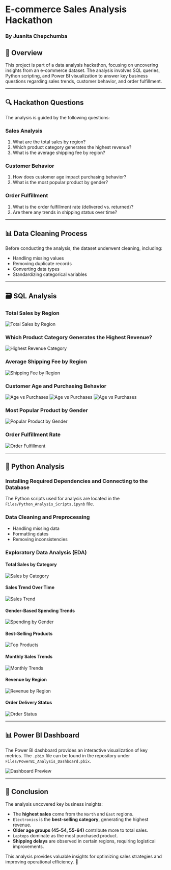 # E-commerce Sales Analysis Hackathon
### By Juanita Chepchumba

## 📌 Overview
This project is part of a data analysis hackathon, focusing on uncovering insights from an e-commerce dataset. The analysis involves SQL queries, Python scripting, and Power BI visualization to answer key business questions regarding sales trends, customer behavior, and order fulfillment.

---
## 🔍 Hackathon Questions
The analysis is guided by the following questions:

### **Sales Analysis**
1. What are the total sales by region?
2. Which product category generates the highest revenue?
3. What is the average shipping fee by region?

### **Customer Behavior**
1. How does customer age impact purchasing behavior?
2. What is the most popular product by gender?

### **Order Fulfillment**
1. What is the order fulfillment rate (delivered vs. returned)?
2. Are there any trends in shipping status over time?

---
## 📊 Data Cleaning Process
Before conducting the analysis, the dataset underwent cleaning, including:
- Handling missing values
- Removing duplicate records
- Converting data types
- Standardizing categorical variables

---
## 🗃 SQL Analysis
### **Total Sales by Region**
![Total Sales by Region](img/Image1.PNG)

### **Which Product Category Generates the Highest Revenue?**
![Highest Revenue Category](img/Image2.PNG)

### **Average Shipping Fee by Region**
![Shipping Fee by Region](img/Image3.PNG)

### **Customer Age and Purchasing Behavior**
![Age vs Purchases](img/IMAGE4.1.PNG) ![Age vs Purchases](img/Image4.2.PNG) ![Age vs Purchases](img/Image4.3.PNG)

### **Most Popular Product by Gender**
![Popular Product by Gender](img/Image5.PNG)

### **Order Fulfillment Rate**
![Order Fulfillment](img/Image6.PNG)

---
## 🐍 Python Analysis
### **Installing Required Dependencies and Connecting to the Database**
The Python scripts used for analysis are located in the `Files/Python_Analysis_Scripts.ipynb` file.

### **Data Cleaning and Preprocessing**
- Handling missing data
- Formatting dates
- Removing inconsistencies

### **Exploratory Data Analysis (EDA)**
#### **Total Sales by Category**
![Sales by Category](img/Python1.PNG)

#### **Sales Trend Over Time**
![Sales Trend](img/Python2.PNG)

#### **Gender-Based Spending Trends**
![Spending by Gender](img/Python3.PNG)

#### **Best-Selling Products**
![Top Products](img/Python4.PNG)

#### **Monthly Sales Trends**
![Monthly Trends](img/Python5.PNG)

#### **Revenue by Region**
![Revenue by Region](img/Python6.PNG)

#### **Order Delivery Status**
![Order Status](img/Python7.PNG)

---
## 📊 Power BI Dashboard
The Power BI dashboard provides an interactive visualization of key metrics. The `.pbix` file can be found in the repository under `Files/PowerBI_Analysis_Dashboard.pbix`.

![Dashboard Preview](img/Dashboard.PNG)

---
## 🎯 Conclusion
The analysis uncovered key business insights:
- The **highest sales** come from the `North` and `East` regions.
- `Electronics` is the **best-selling category**, generating the highest revenue.
- **Older age groups (45-54, 55-64)** contribute more to total sales.
- `Laptops` dominate as the most purchased product.
- **Shipping delays** are observed in certain regions, requiring logistical improvements.

This analysis provides valuable insights for optimizing sales strategies and improving operational efficiency. 🚀

